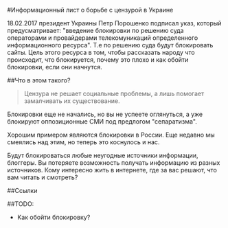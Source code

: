 #Информационный лист о борьбе с цензурой в Украине

18.02.2017 президент Украины Петр Порошенко подписал указ, который предусматривает: "введение блокировки по решению суда операторами и провайдерами телекомуникаций определенного информационного ресурса". Т.е по решению суда будут блокировать сайты. Цель этого ресурса в том, чтобы рассказать народу что происходит, что блокируется, почему это плохо и как обойти блокировки, если они начнутся. 

##Что в этом такого?
>Цензура не решает социальные проблемы, а лишь помогает замалчивать их существование.

Блокировки еще не начались, но вы не успеете оглянуться, а уже блокируют оппозиционные СМИ под предлогом "сепаратизма".

Хорошим примером являются блокировки в России. Еще недавно мы смеялись над этим, но теперь это коснулось и нас.

Будут блокироваться любые неугодные источники информации, блоггеры. Вы потеряете возможность получать информацию из разных источников. Кому интересно жить в интернете, где за вас решают, что вам читать и смотреть? 

##Ссылки

##TODO:
* Как обойти блокировку?
